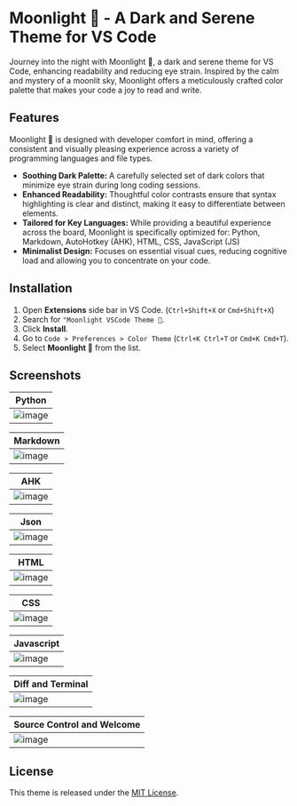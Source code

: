 # Moonlight 🌌 - A Dark and Serene Theme for VS Code

Journey into the night with Moonlight 🌌, a dark and serene theme for VS Code, enhancing readability and reducing eye strain. Inspired by the calm and mystery of a moonlit sky, Moonlight offers a meticulously crafted color palette that makes your code a joy to read and write.

## Features

Moonlight 🌌 is designed with developer comfort in mind, offering a consistent and visually pleasing experience across a variety of programming languages and file types.

- **Soothing Dark Palette:** A carefully selected set of dark colors that minimize eye strain during long coding sessions.
- **Enhanced Readability:** Thoughtful color contrasts ensure that syntax highlighting is clear and distinct, making it easy to differentiate between elements.
- **Tailored for Key Languages:** While providing a beautiful experience across the board, Moonlight is specifically optimized for: Python, Markdown, AutoHotkey (AHK), HTML, CSS, JavaScript (JS)
- **Minimalist Design:** Focuses on essential visual cues, reducing cognitive load and allowing you to concentrate on your code.

## Installation

1.  Open **Extensions** side bar in VS Code. (`Ctrl+Shift+X` or `Cmd+Shift+X`)
2.  Search for `"Moonlight VSCode Theme 🌌`.
3.  Click **Install**.
4.  Go to `Code > Preferences > Color Theme` (`Ctrl+K Ctrl+T` or `Cmd+K Cmd+T`).
5.  Select **Moonlight 🌌** from the list.

## Screenshots

| Python                                                                                    |
| ----------------------------------------------------------------------------------------- |
| ![image](https://github.com/user-attachments/assets/fd2bf14a-59a1-4bd8-95c7-c1a5e8fa0aea) |

| Markdown                                                                                  |
| ----------------------------------------------------------------------------------------- |
| ![image](https://github.com/user-attachments/assets/e6ac167c-2ca3-4475-9889-cf45ca016bb2) |

| AHK                                                                                       |
| ----------------------------------------------------------------------------------------- |
| ![image](https://github.com/user-attachments/assets/5fc40f38-a229-495e-a3f8-acb24fda071c) |

| Json                                                                                      |
| ----------------------------------------------------------------------------------------- |
| ![image](https://github.com/user-attachments/assets/6c2eed9a-87c6-4471-a746-507e8584f774) |

| HTML                                                                                      |
| ----------------------------------------------------------------------------------------- |
| ![image](https://github.com/user-attachments/assets/e6a83dec-461d-4a99-b2de-51ad0aa71f46) |

| CSS                                                                                       |
| ----------------------------------------------------------------------------------------- |
| ![image](https://github.com/user-attachments/assets/087c014b-7b08-4e45-9d0c-729b2992668b) |

| Javascript                                                                                |
| ----------------------------------------------------------------------------------------- |
| ![image](https://github.com/user-attachments/assets/83744fca-ff98-4487-8453-6a2884784512) |

| Diff and Terminal                                                                         |
| ----------------------------------------------------------------------------------------- |
| ![image](https://github.com/user-attachments/assets/1686eca6-5e9a-443b-afdd-e45668ee247d) |

| Source Control and Welcome                                                                |
| ----------------------------------------------------------------------------------------- |
| ![image](https://github.com/user-attachments/assets/0ff56734-51cb-43db-96c7-c053b0b524be) |

## License

This theme is released under the [MIT License](https://github.com/v-amorim/moonlight-vscode-theme/blob/main/LICENSE).
